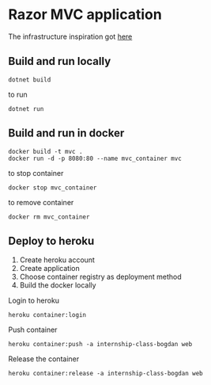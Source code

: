 # Razor MVC application

The infrastructure inspiration got [here](https://dev.to/alrobilliard/deploying-net-core-to-heroku-1lfe) 
## Build and run locally

```
dotnet build
```

to run
```
dotnet run
```

## Build and run in docker

```
docker build -t mvc .
docker run -d -p 8080:80 --name mvc_container mvc
```

to stop container
```
docker stop mvc_container
```
to remove container
```
docker rm mvc_container
```

## Deploy to heroku

1. Create heroku account
2. Create application
3. Choose container registry as deployment method
4. Build the docker locally


Login to heroku
```
heroku container:login
```

Push container
```
heroku container:push -a internship-class-bogdan web
```

Release the container
```
heroku container:release -a internship-class-bogdan web
```